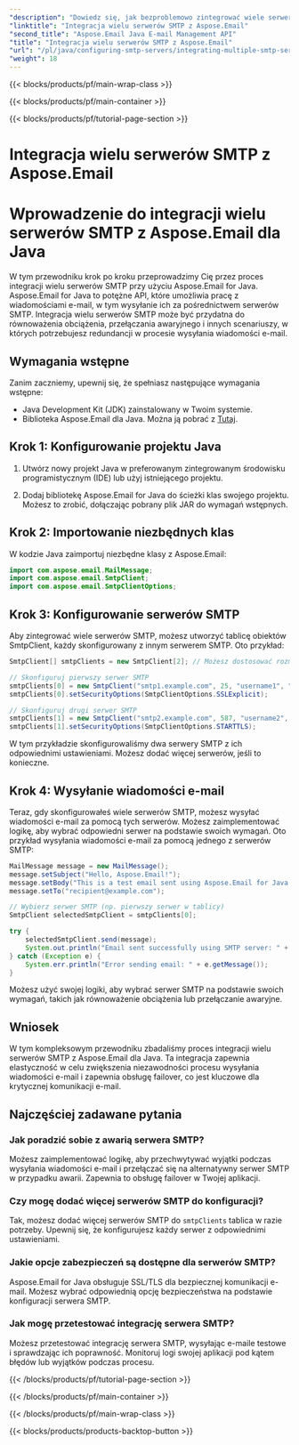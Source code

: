 ```yaml
---
"description": "Dowiedz się, jak bezproblemowo zintegrować wiele serwerów SMTP z Aspose.Email for Java. Zwiększ niezawodność wysyłania wiadomości e-mail i obsługę failover dzięki naszemu przewodnikowi krok po kroku."
"linktitle": "Integracja wielu serwerów SMTP z Aspose.Email"
"second_title": "Aspose.Email Java E-mail Management API"
"title": "Integracja wielu serwerów SMTP z Aspose.Email"
"url": "/pl/java/configuring-smtp-servers/integrating-multiple-smtp-servers/"
"weight": 18
---
```


{{< blocks/products/pf/main-wrap-class >}}

{{< blocks/products/pf/main-container >}}

{{< blocks/products/pf/tutorial-page-section >}}

# Integracja wielu serwerów SMTP z Aspose.Email

# Wprowadzenie do integracji wielu serwerów SMTP z Aspose.Email dla Java

W tym przewodniku krok po kroku przeprowadzimy Cię przez proces integracji wielu serwerów SMTP przy użyciu Aspose.Email for Java. Aspose.Email for Java to potężne API, które umożliwia pracę z wiadomościami e-mail, w tym wysyłanie ich za pośrednictwem serwerów SMTP. Integracja wielu serwerów SMTP może być przydatna do równoważenia obciążenia, przełączania awaryjnego i innych scenariuszy, w których potrzebujesz redundancji w procesie wysyłania wiadomości e-mail.

## Wymagania wstępne

Zanim zaczniemy, upewnij się, że spełniasz następujące wymagania wstępne:

- Java Development Kit (JDK) zainstalowany w Twoim systemie.
- Biblioteka Aspose.Email dla Java. Można ją pobrać z [Tutaj](https://releases.aspose.com/email/java/).

## Krok 1: Konfigurowanie projektu Java

1. Utwórz nowy projekt Java w preferowanym zintegrowanym środowisku programistycznym (IDE) lub użyj istniejącego projektu.

2. Dodaj bibliotekę Aspose.Email for Java do ścieżki klas swojego projektu. Możesz to zrobić, dołączając pobrany plik JAR do wymagań wstępnych.

## Krok 2: Importowanie niezbędnych klas

W kodzie Java zaimportuj niezbędne klasy z Aspose.Email:

```java
import com.aspose.email.MailMessage;
import com.aspose.email.SmtpClient;
import com.aspose.email.SmtpClientOptions;
```

## Krok 3: Konfigurowanie serwerów SMTP

Aby zintegrować wiele serwerów SMTP, możesz utworzyć tablicę obiektów SmtpClient, każdy skonfigurowany z innym serwerem SMTP. Oto przykład:

```java
SmtpClient[] smtpClients = new SmtpClient[2]; // Możesz dostosować rozmiar tablicy do swoich potrzeb

// Skonfiguruj pierwszy serwer SMTP
smtpClients[0] = new SmtpClient("smtp1.example.com", 25, "username1", "password1");
smtpClients[0].setSecurityOptions(SmtpClientOptions.SSLExplicit);

// Skonfiguruj drugi serwer SMTP
smtpClients[1] = new SmtpClient("smtp2.example.com", 587, "username2", "password2");
smtpClients[1].setSecurityOptions(SmtpClientOptions.STARTTLS);
```

W tym przykładzie skonfigurowaliśmy dwa serwery SMTP z ich odpowiednimi ustawieniami. Możesz dodać więcej serwerów, jeśli to konieczne.

## Krok 4: Wysyłanie wiadomości e-mail

Teraz, gdy skonfigurowałeś wiele serwerów SMTP, możesz wysyłać wiadomości e-mail za pomocą tych serwerów. Możesz zaimplementować logikę, aby wybrać odpowiedni serwer na podstawie swoich wymagań. Oto przykład wysyłania wiadomości e-mail za pomocą jednego z serwerów SMTP:

```java
MailMessage message = new MailMessage();
message.setSubject("Hello, Aspose.Email!");
message.setBody("This is a test email sent using Aspose.Email for Java.");
message.setTo("recipient@example.com");

// Wybierz serwer SMTP (np. pierwszy serwer w tablicy)
SmtpClient selectedSmtpClient = smtpClients[0];

try {
    selectedSmtpClient.send(message);
    System.out.println("Email sent successfully using SMTP server: " + selectedSmtpClient.getHost());
} catch (Exception e) {
    System.err.println("Error sending email: " + e.getMessage());
}
```

Możesz użyć swojej logiki, aby wybrać serwer SMTP na podstawie swoich wymagań, takich jak równoważenie obciążenia lub przełączanie awaryjne.

## Wniosek

W tym kompleksowym przewodniku zbadaliśmy proces integracji wielu serwerów SMTP z Aspose.Email dla Java. Ta integracja zapewnia elastyczność w celu zwiększenia niezawodności procesu wysyłania wiadomości e-mail i zapewnia obsługę failover, co jest kluczowe dla krytycznej komunikacji e-mail.

## Najczęściej zadawane pytania

### Jak poradzić sobie z awarią serwera SMTP?

Możesz zaimplementować logikę, aby przechwytywać wyjątki podczas wysyłania wiadomości e-mail i przełączać się na alternatywny serwer SMTP w przypadku awarii. Zapewnia to obsługę failover w Twojej aplikacji.

### Czy mogę dodać więcej serwerów SMTP do konfiguracji?

Tak, możesz dodać więcej serwerów SMTP do `smtpClients` tablica w razie potrzeby. Upewnij się, że konfigurujesz każdy serwer z odpowiednimi ustawieniami.

### Jakie opcje zabezpieczeń są dostępne dla serwerów SMTP?

Aspose.Email for Java obsługuje SSL/TLS dla bezpiecznej komunikacji e-mail. Możesz wybrać odpowiednią opcję bezpieczeństwa na podstawie konfiguracji serwera SMTP.

### Jak mogę przetestować integrację serwera SMTP?

Możesz przetestować integrację serwera SMTP, wysyłając e-maile testowe i sprawdzając ich poprawność. Monitoruj logi swojej aplikacji pod kątem błędów lub wyjątków podczas procesu.

{{< /blocks/products/pf/tutorial-page-section >}}

{{< /blocks/products/pf/main-container >}}

{{< /blocks/products/pf/main-wrap-class >}}

{{< blocks/products/products-backtop-button >}}